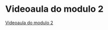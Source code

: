 # Videoaula do modulo 2
[Videoaula do modulo 2](https://media-gmcdn.eduplay.rnp.br/media/GF8VKTjX3FWo/o-2LAAqSw2DaRA99T4ODtQ'0/1713202618740.mp4)